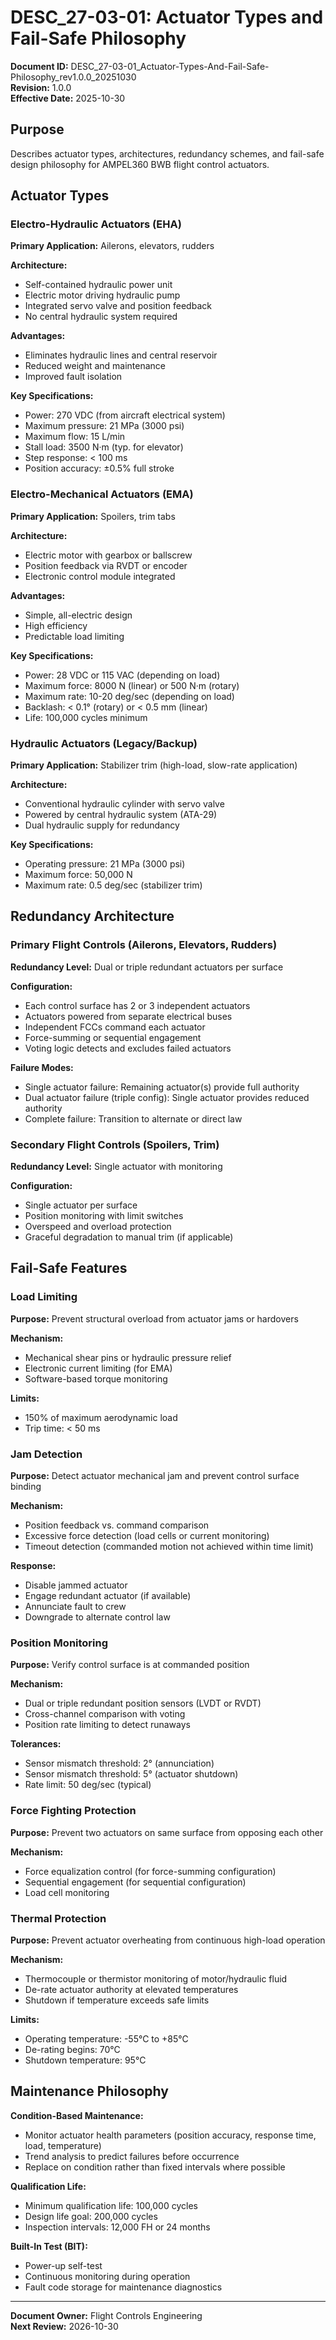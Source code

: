 # DESC_27-03-01: Actuator Types and Fail-Safe Philosophy

**Document ID:** DESC_27-03-01_Actuator-Types-And-Fail-Safe-Philosophy_rev1.0.0_20251030  
**Revision:** 1.0.0  
**Effective Date:** 2025-10-30

## Purpose

Describes actuator types, architectures, redundancy schemes, and fail-safe design philosophy for AMPEL360 BWB flight control actuators.

## Actuator Types

### Electro-Hydraulic Actuators (EHA)

**Primary Application:** Ailerons, elevators, rudders

**Architecture:**
- Self-contained hydraulic power unit
- Electric motor driving hydraulic pump
- Integrated servo valve and position feedback
- No central hydraulic system required

**Advantages:**
- Eliminates hydraulic lines and central reservoir
- Reduced weight and maintenance
- Improved fault isolation

**Key Specifications:**
- Power: 270 VDC (from aircraft electrical system)
- Maximum pressure: 21 MPa (3000 psi)
- Maximum flow: 15 L/min
- Stall load: 3500 N·m (typ. for elevator)
- Step response: < 100 ms
- Position accuracy: ±0.5% full stroke

### Electro-Mechanical Actuators (EMA)

**Primary Application:** Spoilers, trim tabs

**Architecture:**
- Electric motor with gearbox or ballscrew
- Position feedback via RVDT or encoder
- Electronic control module integrated

**Advantages:**
- Simple, all-electric design
- High efficiency
- Predictable load limiting

**Key Specifications:**
- Power: 28 VDC or 115 VAC (depending on load)
- Maximum force: 8000 N (linear) or 500 N·m (rotary)
- Maximum rate: 10-20 deg/sec (depending on load)
- Backlash: < 0.1° (rotary) or < 0.5 mm (linear)
- Life: 100,000 cycles minimum

### Hydraulic Actuators (Legacy/Backup)

**Primary Application:** Stabilizer trim (high-load, slow-rate application)

**Architecture:**
- Conventional hydraulic cylinder with servo valve
- Powered by central hydraulic system (ATA-29)
- Dual hydraulic supply for redundancy

**Key Specifications:**
- Operating pressure: 21 MPa (3000 psi)
- Maximum force: 50,000 N
- Maximum rate: 0.5 deg/sec (stabilizer trim)

## Redundancy Architecture

### Primary Flight Controls (Ailerons, Elevators, Rudders)

**Redundancy Level:** Dual or triple redundant actuators per surface

**Configuration:**
- Each control surface has 2 or 3 independent actuators
- Actuators powered from separate electrical buses
- Independent FCCs command each actuator
- Force-summing or sequential engagement
- Voting logic detects and excludes failed actuators

**Failure Modes:**
- Single actuator failure: Remaining actuator(s) provide full authority
- Dual actuator failure (triple config): Single actuator provides reduced authority
- Complete failure: Transition to alternate or direct law

### Secondary Flight Controls (Spoilers, Trim)

**Redundancy Level:** Single actuator with monitoring

**Configuration:**
- Single actuator per surface
- Position monitoring with limit switches
- Overspeed and overload protection
- Graceful degradation to manual trim (if applicable)

## Fail-Safe Features

### Load Limiting

**Purpose:** Prevent structural overload from actuator jams or hardovers

**Mechanism:**
- Mechanical shear pins or hydraulic pressure relief
- Electronic current limiting (for EMA)
- Software-based torque monitoring

**Limits:**
- 150% of maximum aerodynamic load
- Trip time: < 50 ms

### Jam Detection

**Purpose:** Detect actuator mechanical jam and prevent control surface binding

**Mechanism:**
- Position feedback vs. command comparison
- Excessive force detection (load cells or current monitoring)
- Timeout detection (commanded motion not achieved within time limit)

**Response:**
- Disable jammed actuator
- Engage redundant actuator (if available)
- Annunciate fault to crew
- Downgrade to alternate control law

### Position Monitoring

**Purpose:** Verify control surface is at commanded position

**Mechanism:**
- Dual or triple redundant position sensors (LVDT or RVDT)
- Cross-channel comparison with voting
- Position rate limiting to detect runaways

**Tolerances:**
- Sensor mismatch threshold: 2° (annunciation)
- Sensor mismatch threshold: 5° (actuator shutdown)
- Rate limit: 50 deg/sec (typical)

### Force Fighting Protection

**Purpose:** Prevent two actuators on same surface from opposing each other

**Mechanism:**
- Force equalization control (for force-summing configuration)
- Sequential engagement (for sequential configuration)
- Load cell monitoring

### Thermal Protection

**Purpose:** Prevent actuator overheating from continuous high-load operation

**Mechanism:**
- Thermocouple or thermistor monitoring of motor/hydraulic fluid
- De-rate actuator authority at elevated temperatures
- Shutdown if temperature exceeds safe limits

**Limits:**
- Operating temperature: -55°C to +85°C
- De-rating begins: 70°C
- Shutdown temperature: 95°C

## Maintenance Philosophy

**Condition-Based Maintenance:**
- Monitor actuator health parameters (position accuracy, response time, load, temperature)
- Trend analysis to predict failures before occurrence
- Replace on condition rather than fixed intervals where possible

**Qualification Life:**
- Minimum qualification life: 100,000 cycles
- Design life goal: 200,000 cycles
- Inspection intervals: 12,000 FH or 24 months

**Built-In Test (BIT):**
- Power-up self-test
- Continuous monitoring during operation
- Fault code storage for maintenance diagnostics

---

**Document Owner:** Flight Controls Engineering  
**Next Review:** 2026-10-30
